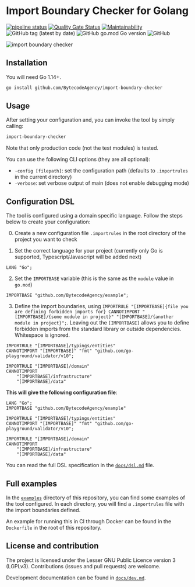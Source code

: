# Import Boundary Checker for Golang

[![pipeline status](https://git.bytecode.nl/foss/import-boundry-checker/badges/master/pipeline.svg)](https://git.bytecode.nl/foss/import-boundry-checker/-/commits/master)
[![Quality Gate Status](https://sonarcloud.io/api/project_badges/measure?project=BytecodeAgency_import-boundary-checker&metric=alert_status)](https://sonarcloud.io/dashboard?id=BytecodeAgency_import-boundary-checker)
[![Maintainability](https://api.codeclimate.com/v1/badges/4870797be10646d8ddd0/maintainability)](https://codeclimate.com/github/BytecodeAgency/import-boundary-checker/maintainability)
![GitHub tag (latest by date)](https://img.shields.io/github/v/tag/BytecodeAgency/import-boundary-checker)
![GitHub go.mod Go version](https://img.shields.io/github/go-mod/go-version/BytecodeAgency/import-boundary-checker)
![GitHub](https://img.shields.io/github/license/BytecodeAgency/import-boundary-checker)

![import boundary checker](https://github.com/BytecodeAgency/import-boundary-checker/raw/master/examples/examples-go.gif)

## Installation

You will need Go 1.14+.

```sh
go install github.com/BytecodeAgency/import-boundary-checker
```

## Usage

After setting your configuration and, you can invoke the tool by simply calling:

```sh
import-boundary-checker
```

Note that only production code (not the test modules) is tested.

You can use the following CLI options (they are all optional):

* `-config [filepath]`: set the configuration path (defaults to `.importrules` in the current directory)
* `-verbose`: set verbose output of main (does not enable debugging mode)

## Configuration DSL

The tool is configured using a domain specific language. Follow the steps below to create your configuration:

0. Create a new configuration file `.importrules` in the root directory of the project you want to check

1. Set the correct language for your project (currently only Go is supported, Typescript/Javascript will be added next)

```
LANG "Go";
```

2. Set the `IMPORTBASE` variable (this is the same as the `module` value in `go.mod`)

```
IMPORTBASE "github.com/BytecodeAgency/example";
```

3. Define the import boundaries, using
    `IMPORTRULE "[IMPORTBASE]{file you are defining forbidden imports for} CANNOTIMPORT "[IMPORTBASE]/{some module in project}" "[IMPORTBASE]/{another module in project}";`.
    Leaving out the `[IMPORTBASE]` allows you to define forbidden imports from the standard library or outside dependencies. Whitespace is ignored.

```
IMPORTRULE "[IMPORTBASE]/typings/entities"
CANNOTIMPORT "[IMPORTBASE]" "fmt" "github.com/go-playground/validator/v10";

IMPORTRULE "[IMPORTBASE]/domain"
CANNOTIMPORT
    "[IMPORTBASE]/infrastructure"
    "[IMPORTBASE]/data"
```

**This will give the following configuration file**:

```
LANG "Go";
IMPORTBASE "github.com/BytecodeAgency/example"

IMPORTRULE "[IMPORTBASE]/typings/entities"
CANNOTIMPORT "[IMPORTBASE]" "fmt" "github.com/go-playground/validator/v10";

IMPORTRULE "[IMPORTBASE]/domain"
CANNOTIMPORT
    "[IMPORTBASE]/infrastructure"
    "[IMPORTBASE]/data"
```

You can read the full DSL specification in the [`docs/dsl.md`](docs/dsl.md) file.

## Full examples

In the [`examples`](/examples) directory of this repository, you can find some examples of the tool configured. In each directory, you will find a `.importrules` file with the import boundaries defined.

An example for running this in CI through Docker can be found in the `Dockerfile` in the root of this repository.

## License and contribution

The project is licensed under the Lesser GNU Public Licence version 3 (LGPLv3). Contributions (issues and pull requests) are welcome.

Development documentation can be found in [`docs/dev.md`](docs/dev.md).
